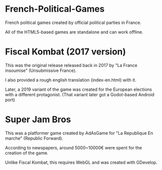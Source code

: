# French-Political-Games
French political games created by official political parties in France.

All of the HTML5-based games are standalone and can work offline.

# Fiscal Kombat (2017 version)

This was the original release released back in 2017 by "La France insoumise" (Unsubmissive France).

I also provided a rough english translation (index-en.html) with it.

Later, a 2019 variant of the game was created for the European elections with a different protagonist. (That variant later got a Godot-based Android port)


# Super Jam Bros

This was a platformer game created by AdAsGame for "La Republique En marche" (Republic Forward).

According to newspapers, around 5000~10000€ were spent for the creation of the game.

Unlike Fiscal Kombat, this requires WebGL and was created with GDevelop.
